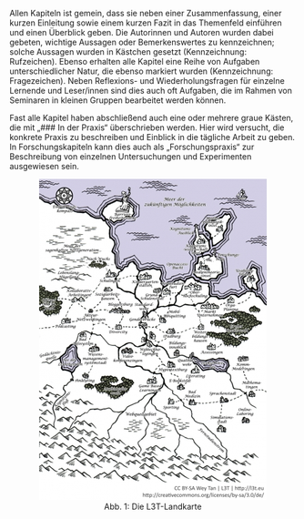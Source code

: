 <!-- filename: 07_Gestaltung_der_Kapitel.md -->
<!-- title: Gestaltung der Kapitel -->

Allen Kapiteln ist gemein, dass sie neben einer Zusammenfassung, einer kurzen Einleitung sowie einem kurzen Fazit in das Themenfeld einführen und einen Überblick geben. Die Autorinnen und Autoren wurden dabei gebeten, wichtige Aussagen oder Bemerkenswertes zu kennzeichnen; solche Aussagen wurden in Kästchen gesetzt (Kennzeichnung: Rufzeichen). Ebenso erhalten alle Kapitel eine Reihe von Aufgaben unterschiedlicher Natur, die ebenso markiert wurden (Kennzeichnung: Fragezeichen). Neben Reflexions- und Wiederholungsfragen für einzelne Lernende und Leser/innen sind dies auch oft Aufgaben, die im Rahmen von Seminaren in kleinen Gruppen bearbeitet werden können.

Fast alle Kapitel haben abschließend auch eine oder mehrere graue Kästen, die mit „### In der Praxis“ überschrieben werden. Hier wird versucht, die konkrete Praxis zu beschreiben und Einblick in die tägliche Arbeit zu geben. In Forschungskapiteln kann dies auch als „Forschungspraxis“ zur Beschreibung von einzelnen Untersuchungen und Experimenten ausgewiesen sein.

<center><figure>
  <img src="img/1_Die_L3TLandkarte.jpg" alt="Abb. 1: Die L3T-Landkarte">
  <figcaption>Abb. 1: Die L3T-Landkarte</figcaption>
</figure></center>

